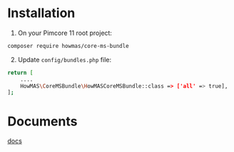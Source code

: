 # Installation

1. On your Pimcore 11 root project:
```bash
composer require howmas/core-ms-bundle
```

2. Update `config/bundles.php` file:
```bash
return [
    ....
    HowMAS\CoreMSBundle\HowMASCoreMSBundle::class => ['all' => true],
];
```

# Documents
[docs](docs)
